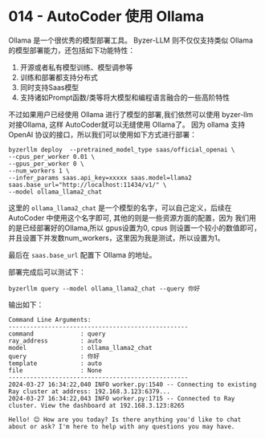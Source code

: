 # 014 - AutoCoder 使用 Ollama

Ollama 是一个很优秀的模型部署工具。 Byzer-LLM 则不仅仅支持类似 Ollama 的模型部署能力，还包括如下功能特性：

1. 开源或者私有模型训练、模型调参等
2. 训练和部署都支持分布式
3. 同时支持Saas模型
4. 支持诸如Prompt函数/类等将大模型和编程语言融合的一些高阶特性

不过如果用户已经使用 Ollama 进行了模型的部署,我们依然可以使用 byzer-llm 对接Ollama, 这样 AutoCoder就可以无缝使用 Ollama了。 因为 ollama 支持 OpenAI 协议的接口，所以我们可以使用如下方式进行部署：

```shell
byzerllm deploy  --pretrained_model_type saas/official_openai \
--cpus_per_worker 0.01 \
--gpus_per_worker 0 \
--num_workers 1 \
--infer_params saas.api_key=xxxxx saas.model=llama2  saas.base_url="http://localhost:11434/v1/" \
--model ollama_llama2_chat
```

这里的 `ollama_llama2_chat` 是一个模型的名字，可以自己定义，后续在 AutoCoder 中使用这个名字即可, 其他的则是一些资源方面的配置，因为
我们用的是已经部署好的Ollama,所以 gpus设置为0, cpus 则设置一个较小的数值即可，并且设置下并发数num_workers，这里因为我是测试，所以设置为1。

最后在 `saas.base_url` 配置下 Ollama 的地址。

部署完成后可以测试下：

```shell
byzerllm query --model ollama_llama2_chat --query 你好
```

输出如下：

```
Command Line Arguments:
--------------------------------------------------
command             : query
ray_address         : auto
model               : ollama_llama2_chat
query               : 你好
template            : auto
file                : None
--------------------------------------------------
2024-03-27 16:34:22,040	INFO worker.py:1540 -- Connecting to existing Ray cluster at address: 192.168.3.123:6379...
2024-03-27 16:34:22,043	INFO worker.py:1715 -- Connected to Ray cluster. View the dashboard at 192.168.3.123:8265

Hello! 😊 How are you today? Is there anything you'd like to chat about or ask? I'm here to help with any questions you may have.
```


